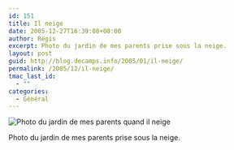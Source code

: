 ```yaml
---
id: 151
title: Il neige
date: 2005-12-27T16:39:08+00:00
author: Régis
excerpt: Photo du jardin de mes parents prise sous la neige.
layout: post
guid: http://blog.decamps.info/2005/01/il-neige/
permalink: /2005/12/il-neige/
tmac_last_id:
  - ""
categories:
  - Général
---
```

![Photo du jardin de mes parents quand il neige](http://blog.decamps.info/data/IMG_2606_small.jpg)
  
Photo du jardin de mes parents prise sous la neige.
